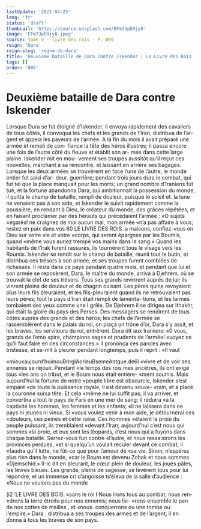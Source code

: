 ```yaml
---
lastUpdate: '2021-04-25'
lang: 'fr'
status: 'draft'
thumbnail: 'https://source.unsplash.com/EFm7JpD9jy8'
image: 'EFm7JpD9jy8.jpeg'
source: tome V - livre des rois - P. 059
reign: 'Dara'
reign-slug: 'regne-de-dara'
title: 'Deuxième bataille de Dara contre Iskender | Le Livre des Rois | Shâhnâmeh'
tags: []
order: '005'
---
```


<!-- LTeX: language=fr -->

# Deuxième bataille de Dara contre Iskender

Lorsque Dura se fut éloigné d’Iskender, il envoya
rapidement des cavaliers de tous côtés, il convoqua les chefs et les grands de l’Iran, distribua de l’ar- gent et appela les payeurs de l’armée. A la fin du mois il avait préparé une armée et rempli de con- fiance la tête des héros illustres; il passa encore une fois de l’autre côté du fleuve et établit son ar-
mée dans cette large plaine. Iskender mit en mou- vement ses troupes aussitôt qu’il reçut ces nouvelles, marchant à sa rencontre, et laissant en arrière ses bagages. Lorsque les deux armées se trouvèrent en face l’une de l’autre, le monde entier fut saisi d’ar-
deur. guerrière; pendant trois jours dura le combat, qui fut tel que la place manquait pour les morts; un grand nombre d’lraniens fut tué, et la fortune abandonna Dara, qui ambitionnait la possession du monde; il quitta le champ de bataille, rempli de douleur, puisque le soleil et. la lune ne venaient pas à son aide, et Iskender le suivit rapidement comme la poussière, en rendant à Dieu, le créateur du monde, des grâces répétées, et en faisant proclamer
par des hérauts qui précédaient l’armée : «O sujets «égarés! ne craignez de moi aucun mal, mon armée «n’a pas affaire à vous; restez en paix dans vos
60 LE LIVRE DES ROIS.
a maisons, confiez-vous en Dieu sur votre vie et votre «corps, qui seront épargnés par les Boumis, quand «même vous auriez trempé vos mains dans le sang.»
Quand les habitants de l’Irak furent rassurés, ils tournèrent tous le visage vers les Roumis. Iskender se rendit sur le champ de bataille, réunit tout le butin, et distribua ces trésors à son armée, et ses troupes furent comblées de richesses. Il resta dans ce pays pendant quatre mois, et pendant que lui et son armée se reposèrent, Dara, le maître du monde,
arriva à Djehrem, où se trouvait la clef de ses trésors. Tous ses grands revinrent auprès de lui; ils vinrent pleins de douleur et de chagrin cuisant. Les pères quine revoyaient plus leurs fils pleuraient, et les fils-pleuraient quand ils ne retrouvaient pas leurs pères; tout le pays d’Iran était rempli de lamenta-
tions, et les larmes tombaient des yeux comme une
I grêle. De Djehrem il se dirigea sur Ithakhr, qui était la gloire du pays des Perses. Des messagers se rendirent de tous côtés auprès des grands et des héros; les chefs de l’armée se rassemblèrent dans le
palais du roi, on plaça un trône d’or, Dara s’y assit, et les braves, les serviteurs du roi, entrèrent.
Dura dit aux Iraniens: «0 vous, grands de l’emo «pire, champions sages et prudents de l’armée! «voyez ce qu’il faut faire en ces circonstances.» Il prononça ces paroles avec tristesse, et se-mit à pleurer pendant longtemps, puis il reprit : «Il vaut

«mieuxaujourd’huimouBrirglAorieuBsemeAntque.de6l «vivre et de voir ses ennemis se réjouir. Pendant
«le temps des rois mes ancêtres, ils ont exigé tous
«les ans un tribut, et le Boum nous était entière- «ment soumis. Mais aujourd’hui la fortune de notre «peuple libre est obscurcie, lskender s’est emparé
«de toute la puissance royale, il est devenu souve- «rain, et a placé la couronne sursa tête. Et cela «même ne lui suffit pas; il va arriver, et convertira
a tout le pays de Fars en une mer de sang; il réduira «à la captivité les hommes, les femmes et les enfants; «il ne laissera dans ce pays ni jeunes ni vieux. Si «vous voulez venir à mon aide, je détournerai ces «douleurs, ces peines et cette ruine. Ces hommes
«étaient la proie du peuple puissant, ils tremblaient «devant l’lran; aujourd’hui c’est nous qui sommes
«la proie, et eux sont les léopards, c’est nous qui
a fuyons dans chaque bataille. Serrez-vous fun contre «l’autre, et nous ressaisirons les provinces perdues,
«et si quelqu’un voulait reculer devant ce combat, il
«faudra qu’il lutte, ne fût-ce que pour l’amour de
«sa vie. Sinon, n’espérez plus rien dans le monde,
«car le Boum est devenu Zohak et nous sommes
«Djemschid.» ll-lc dit en pleurant, le cœur plein
de douleur, les joues pâles, les lèvres bleues. Les
grands, pleins de sagesse, se levèrent tous pour lui répondre, et un immense cri d’angoisse ts’éleva de la
salle d’audience : «Nous ne voulons pas du monde

(i2 ’LE LIVRE DES BOIS.
«sans le roi l Nous irons tous au combat; nous ren- «drons la terre étroite pour nos ennemis; nous lie- «rons ensemble le pan de nos cottes de mailles , et
«nous. conquerrons ou une tombe ou l’empire.» Dara .
distribua a ses troupes des armes et de l’argent, il en donna à tous les braves de son pays.
